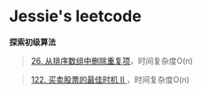 # Jessie's leetcode

**探索初级算法**
> [26. 从排序数组中删除重复项](https://github.com/OrangeJessie/Fighting_Leetcode/blob/master/%E5%88%9D%E7%BA%A7%E7%AE%97%E6%B3%95/delete_sorted_array_repetition_num.py)，时间复杂度O(n)

> [122. 买卖股票的最佳时机 II ](https://github.com/OrangeJessie/Fighting_Leetcode/blob/master/%E5%88%9D%E7%BA%A7%E7%AE%97%E6%B3%95/best_time_buy_sale2.py)，时间复杂度O(n)
